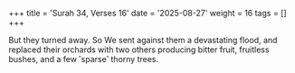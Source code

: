 +++
title = 'Surah 34, Verses 16'
date = '2025-08-27'
weight = 16
tags = []
+++

But they turned away. So We sent against them a devastating flood, and replaced their orchards with two others producing bitter fruit, fruitless bushes, and a few ˹sparse˺ thorny trees.